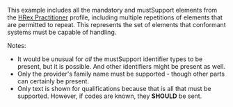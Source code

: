 This example includes all the mandatory and mustSupport elements from the [HRex Practitioner](StructureDefinition-hrex-practitioner.html) profile, including multiple repetitions of elements that are permitted to repeat.  This represents the set of elements that conformant systems must be capable of handling.

Notes:

* It would be unusual for *all* the mustSupport identifier types to be present, but it is possible.  And other identifiers might be present as well.
* Only the provider's family name must be supported - though other parts can certainly be present.
* Only text is shown for qualifications because that is all that must be supported.  However, if codes are known, they **SHOULD** be sent.

